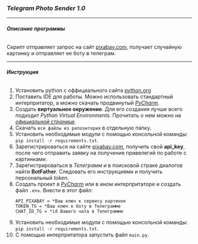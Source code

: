 ### *Telegram Photo Sender 1.0*

___

###### **Описание программы**

Скрипт отправляет запрос на сайт [pixabay.com](pixabay.com), получает случайную картинку и отправляет ее боту в телеграм.

___________________________
###### **Инструкция**
1. Установить python с оффициального сайта [python.org](python.org)
2. Поставить IDE для работы. Можно использовать стандартный интерпритатор, а можно скачать продвинутый [_PyCharm_](https://www.jetbrains.com/pycharm/).
3. Создать __виртуальное окружение__. Для его создания лучше всего подходит _Python Virtual Environments_. Прочитать о нем можно на [_официальной странице_](https://www.python.org/dev/peps/pep-0405/).
4. Скачать `все файлы из репозитория` в отдельную папку.
5. Установить необходимые модули с помощью консольной команды:
`pip install -r requirements.txt`. 
6. Зарегистрироваться на сайте [pixabay.com](pixabay.com), получить свой __api_key__, после чего отправить заявку на получение привелегий по работе с картинками.
7. Зарегистрироваться в _Телеграмм_ и в поисковой страке диалогов найти __BotFather__. Следовать его инструкциями и получить персональный _token_.
8. Создать проект в [_PyCharm_](https://www.jetbrains.com/pycharm/) или в ином интерпритаторе и создать файл `.env`. Внести в этот файл:
    ```
    API_PIXABAY = *Ваш ключ к сервису картинок
    TOKEN_TG = *Ваш ключ к боту в Телеграмме
    CHAT_ID_TG = *id Вашего чата в Телеграмме
   ``` 
9. Установить необходимые модули с помощью консольной команды:
`pip install -r requirements.txt`. 
10. С помощью интерпритатора запустить файл `main.py`.

